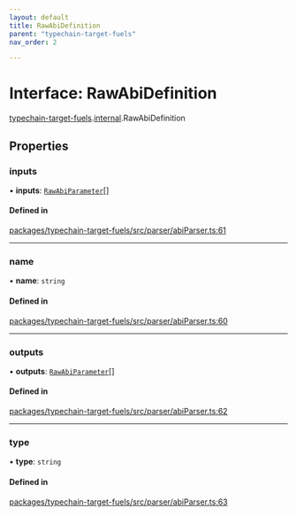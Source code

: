 ```yaml
---
layout: default
title: RawAbiDefinition
parent: "typechain-target-fuels"
nav_order: 2

---
```


# Interface: RawAbiDefinition

[typechain-target-fuels](../index.md).[internal](../namespaces/internal.md).RawAbiDefinition

## Properties

### inputs

• **inputs**: [`RawAbiParameter`](internal-RawAbiParameter.md)[]

#### Defined in

[packages/typechain-target-fuels/src/parser/abiParser.ts:61](https://github.com/FuelLabs/fuels-ts/blob/master/packages/typechain-target-fuels/src/parser/abiParser.ts#L61)

___

### name

• **name**: `string`

#### Defined in

[packages/typechain-target-fuels/src/parser/abiParser.ts:60](https://github.com/FuelLabs/fuels-ts/blob/master/packages/typechain-target-fuels/src/parser/abiParser.ts#L60)

___

### outputs

• **outputs**: [`RawAbiParameter`](internal-RawAbiParameter.md)[]

#### Defined in

[packages/typechain-target-fuels/src/parser/abiParser.ts:62](https://github.com/FuelLabs/fuels-ts/blob/master/packages/typechain-target-fuels/src/parser/abiParser.ts#L62)

___

### type

• **type**: `string`

#### Defined in

[packages/typechain-target-fuels/src/parser/abiParser.ts:63](https://github.com/FuelLabs/fuels-ts/blob/master/packages/typechain-target-fuels/src/parser/abiParser.ts#L63)
